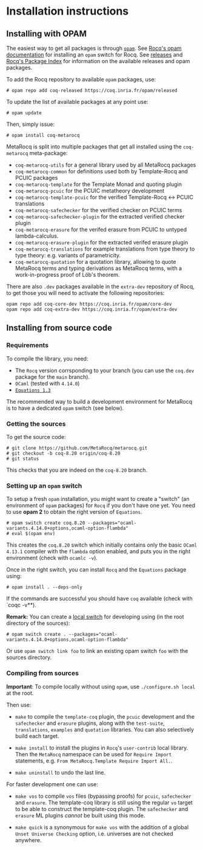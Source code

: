 # Installation instructions

## Installing with OPAM

The easiest way to get all packages is through [`opam`](http://opam.ocaml.org).
See [Rocq's opam documentation](https://coq.inria.fr/opam-using.html)
for installing an `opam` switch for Rocq.
See [releases](https://github.com/MetaRocq/metarocq/releases) and
[Rocq's Package Index](https://coq.inria.fr/opam/www/) for information on
the available releases and opam packages.

To add the Rocq repository to available `opam` packages, use:

    # opam repo add coq-released https://coq.inria.fr/opam/released

To update the list of available packages at any point use:

    # opam update

Then, simply issue:

    # opam install coq-metarocq

MetaRocq is split into multiple packages that get all installed using the
`coq-metarocq` meta-package:

 - `coq-metarocq-utils` for a general library used by all MetaRocq packages
 - `coq-metarocq-common` for definitions used both by Template-Rocq and PCUIC packages
 - `coq-metarocq-template` for the Template Monad and quoting plugin
 - `coq-metarocq-pcuic` for the PCUIC metatheory development
 - `coq-metarocq-template-pcuic` for the verified Template-Rocq <-> PCUIC translations
 - `coq-metarocq-safechecker` for the verified checker on PCUIC terms
 - `coq-metarocq-safechecker-plugin` for the extracted verified checker plugin
 - `coq-metarocq-erasure` for the verifed erasure from PCUIC to
   untyped lambda-calculus.
 - `coq-metarocq-erasure-plugin` for the extracted verifed erasure plugin
 - `coq-metarocq-translations` for example translations from type theory
   to type theory: e.g. variants of parametricity.
 - `coq-metarocq-quotation` for a quotation library, allowing to
   quote MetaRocq terms and typing derivations as MetaRocq terms,
   with a work-in-progress proof of Löb's theorem.

There are also `.dev` packages available in the `extra-dev` repository
of Rocq, to get those you will need to activate the following repositories:

    opam repo add coq-core-dev https://coq.inria.fr/opam/core-dev
    opam repo add coq-extra-dev https://coq.inria.fr/opam/extra-dev


## Installing from source code

### Requirements

To compile the library, you need:

- The `Rocq` version corrsponding to your branch (you can use the `coq.dev` package
  for the `main` branch).
- `OCaml` (tested with `4.14.0`)
- [`Equations 1.3`](http://mattam82.github.io/Rocq-Equations/)

The recommended way to build a development environment for MetaRocq is
to have a dedicated `opam` switch (see below).

### Getting the sources

To get the source code:

    # git clone https://github.com/MetaRocq/metarocq.git
    # git checkout -b coq-8.20 origin/coq-8.20
    # git status

This checks that you are indeed on the `coq-8.20` branch.

### Setting up an `opam` switch

To setup a fresh `opam` installation, you might want to create a
"switch" (an environment of `opam` packages) for `Rocq` if you don't have
one yet. You need to use **opam 2** to obtain the right version of
`Equations`.

    # opam switch create coq.8.20 --packages="ocaml-variants.4.14.0+options,ocaml-option-flambda"
    # eval $(opam env)

This creates the `coq.8.20` switch which initially contains only the
basic `OCaml` `4.13.1` compiler with the `flambda` option enabled,
and puts you in the right environment (check with `ocamlc -v`).

Once in the right switch, you can install `Rocq` and the `Equations` package using:

    # opam install . --deps-only

If the commands are successful you should have `coq` available (check with `coqc -v**).


**Remark:** You can create a [local switch](https://opam.ocaml.org/blog/opam-20-tips/#Local-switches) for
developing using (in the root directory of the sources):

    # opam switch create . --packages="ocaml-variants.4.14.0+options,ocaml-option-flambda"

Or use `opam switch link foo` to link an existing opam switch `foo` with
the sources directory.


### Compiling from sources

**Important**: To compile locally without using `opam`, use `./configure.sh local` at the root.

Then use:

- `make` to compile the `template-coq` plugin, the `pcuic`
  development and the `safechecker` and `erasure` plugins,
  along with the `test-suite`, `translations`, `examples`
  and `quotation` libraries.
  You can also selectively build each target.

- `make install` to install the plugins in `Rocq`'s `user-contrib` local
  library. Then the `MetaRocq` namespace can be used for `Require
  Import` statements, e.g. `From MetaRocq.Template Require Import All.`.

- `make uninstall` to undo the last line.

For faster development one can use:

- `make vos` to compile `vos` files (bypassing proofs)
  for `pcuic`, `safechecker` and `erasure`. The template-coq library is still using the regular `vo` target to be able
  to construct the template-coq plugin. The `safechecker` and
  `erasure` ML plugins *cannot* be built using this mode.

- `make quick` is a synonymous for `make vos` with the addition of a global `Unset Universe Checking` option, i.e.
universes are not checked anywhere.
